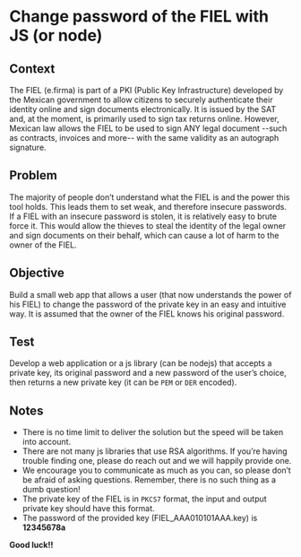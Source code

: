 # Change password of the FIEL with JS (or node)


## Context

The FIEL (e.firma) is part of a PKI (Public Key Infrastructure) 
developed by the Mexican government to allow citizens to securely 
authenticate their identity online and sign documents electronically. 
It is issued by the SAT and, at the moment, is primarily used to sign tax returns online. 
However, Mexican law allows the FIEL to be used to sign ANY legal document --such as contracts, 
invoices and more-- with the same validity as an autograph signature.

## Problem

The majority of people don’t understand what the FIEL is and the power this tool holds. 
This leads them to set weak, and therefore insecure passwords. If a FIEL with an 
insecure password is stolen, it is relatively easy to brute force it. This would allow 
the thieves to steal the identity of the legal owner and sign documents on their behalf, 
which can cause a lot of harm to the owner of the FIEL.

## Objective

Build a small web app that allows a user (that now understands the power of his FIEL) 
to change the password of the private key in an easy and intuitive way. It is assumed 
that the owner of the FIEL knows his original password.

## Test

Develop a web application or a js library (can be nodejs) that accepts a private key, 
its original password and a new password of the user’s choice, then returns a new private 
key (it can be `PEM` or `DER` encoded).


## Notes

- There is no time limit to deliver the solution but the speed will be taken into account.
- There are not many js libraries that use RSA algorithms. If you’re having trouble finding one, 
please do reach out and we will happily provide one.
- We encourage you to communicate as much as you can, so please don’t be afraid of asking questions. 
Remember, there is no such thing as a dumb question!
- The private key of the FIEL is in `PKCS7` format, the input and output private key should have this format.
- The password of the provided key (FIEL_AAA010101AAA.key) is **12345678a**

**Good luck!!**
